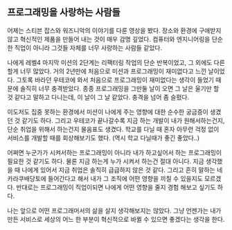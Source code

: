 ## 프로그래밍을 사랑하는 사람들
어제는 스티븐 잡스와 워즈니악의 이야기를 다룬 영상을 봤다.
장소와 환경에 구애받지 않고 혁신적인 제품을 만들어 내는 것이 매우 감명 깊었다.
컴퓨터와 엔지니어링을 단순한 직업이 아니라 그것들 자체를 너무 사랑하는 사람들 같았다.

나에게 레벨4 마지막 미션의 2단계는 리팩터링 작업의 단순 반복이었고, 그 외에도 다른 할게 너무 많았다. 
거의 2년만에 처음으로 미션과 프로그래밍이 재미없다고 느낀 날이었다.
그토록 바라던 우테코에 와서 처음으로 프로그래밍이 재미없다는 생각이 들었기 때문에 솔직히 너무 충격받았다.
종종 프로그래밍을 그만둘 날이 오면 그 날은 울기만 할 것 같다고 말하고 다니는데,
이 날이 그 날 같았다. 충격을 넘어 좀 슬펐다.

이도저도 집중 못하는 환경에서 미션이 나에게 주는 영향에 대한 순수한 궁금증이 생겼던 것 같기도 하다.
그리고 우테코가 끝나갈수록 지금 하는 개발이 내가 원해서하는건지, 단순 취업을 위해서 하는건지 물음표도 생겼다.
학교를 다닐 때 혼자 아무런 걱정 없이 서비스를 개발할 때를 회상해보기도 했다. (역시 학교 다닐때가 좋긴 좋았다..)

어쩌면 누군가가 시켜서하는 프로그래밍이 아니라 내가 하고싶어서 하는 프로그래밍이 필요한 것 같기도 하다.
물론 지금 하는게 누가 시켜서 하는건 절대 아니다.
지금 생각했을 때 나에게 있어서 지금 취업은 솔직히 급급하지 않은 것 같다.
그리고 흔히 말하는 네카라쿠배당토에 들어간다고 해서 내가 그 조직에 어떤 영향을 끼칠 수 있을지도 모르겠다.
반대로는 프로그래밍이 직업이되면 나에게 어떤 영향을 줄지 경험 해보고 싶기도 하다.

나는 앞으로 어떤 프로그래머서의 삶을 살지 생각해보지는 않았다.
그냥 언젠가는 내가 만든 서비스로 세상의 어느 한 부분이 혁신적으로 바뀔 수 있으면 좋겠다는 생각을 한다.